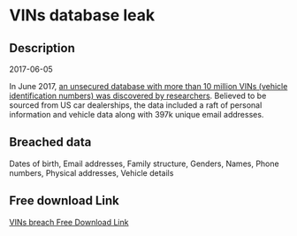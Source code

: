 # VINs database leak

## Description

2017-06-05

In June 2017, <a href="https://www.bleepingcomputer.com/news/security/car-thieves-everywhere-rejoice-as-unsecured-database-exposes-10-million-car-vins/" target="_blank" rel="noopener">an unsecured database with more than 10 million VINs (vehicle identification numbers) was discovered by researchers</a>. Believed to be sourced from US car dealerships, the data included a raft of personal information and vehicle data along with 397k unique email addresses.

## Breached data

Dates of birth, Email addresses, Family structure, Genders, Names, Phone numbers, Physical addresses, Vehicle details

## Free download Link

[VINs breach Free Download Link](https://tinyurl.com/2b2k277t)